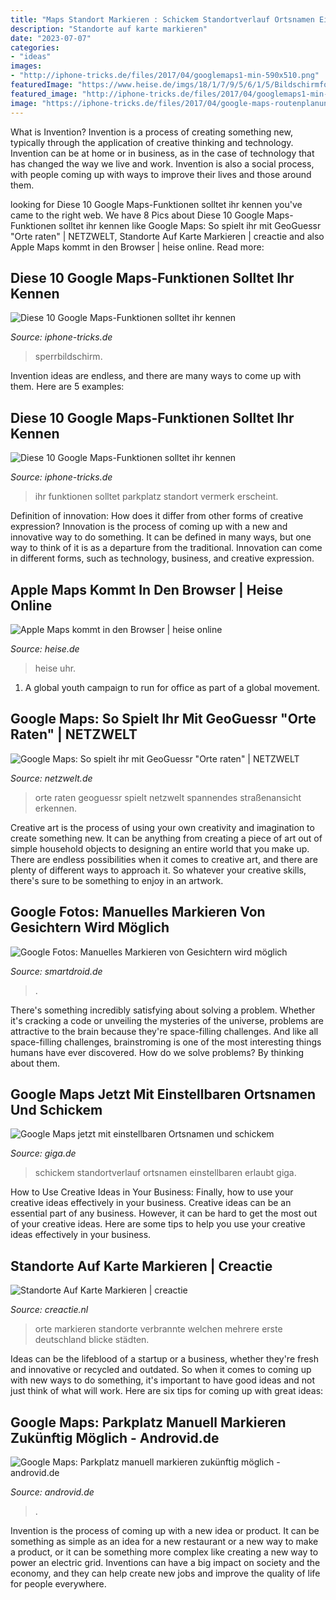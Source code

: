 ```yaml
---
title: "Maps Standort Markieren : Schickem Standortverlauf Ortsnamen Einstellbaren Erlaubt Giga"
description: "Standorte auf karte markieren"
date: "2023-07-07"
categories:
- "ideas"
images:
- "http://iphone-tricks.de/files/2017/04/googlemaps1-min-590x510.png"
featuredImage: "https://www.heise.de/imgs/18/1/7/9/5/6/1/5/Bildschirmfoto_2016-04-19_um_17-367ad2fc6357ece0.png"
featured_image: "http://iphone-tricks.de/files/2017/04/googlemaps1-min-590x510.png"
image: "https://iphone-tricks.de/files/2017/04/google-maps-routenplanung-im-sperrbildschirm-nutzen1.jpeg"
---
```



What is Invention?
Invention is a process of creating something new, typically through the application of creative thinking and technology. Invention can be at home or in business, as in the case of technology that has changed the way we live and work. Invention is also a social process, with people coming up with ways to improve their lives and those around them.

	

		
looking for Diese 10 Google Maps-Funktionen solltet ihr kennen you've came to the right web. We have 8 Pics about Diese 10 Google Maps-Funktionen solltet ihr kennen like Google Maps: So spielt ihr mit GeoGuessr &quot;Orte raten&quot; | NETZWELT, Standorte Auf Karte Markieren | creactie and also Apple Maps kommt in den Browser | heise online. Read more:
		
    
## Diese 10 Google Maps-Funktionen Solltet Ihr Kennen

<img loading=lazy src="https://iphone-tricks.de/files/2017/04/google-maps-routenplanung-im-sperrbildschirm-nutzen1.jpeg" onerror="this.onerror=null;this.src='https://tse3.mm.bing.net/th?id=OIP.jjplIaL3ySFmqP4IuKIaxwHaNK&amp;pid=15.1';" alt="Diese 10 Google Maps-Funktionen solltet ihr kennen">

_Source: iphone-tricks.de_

>sperrbildschirm. 

	

Invention ideas are endless, and there are many ways to come up with them. Here are 5 examples:

    
## Diese 10 Google Maps-Funktionen Solltet Ihr Kennen

<img loading=lazy src="http://iphone-tricks.de/files/2017/04/googlemaps1-min-590x510.png" onerror="this.onerror=null;this.src='https://tse1.mm.bing.net/th?id=OIP.9KLl39yAJdAt_lFozkPVyQHaGZ&amp;pid=15.1';" alt="Diese 10 Google Maps-Funktionen solltet ihr kennen">

_Source: iphone-tricks.de_

>ihr funktionen solltet parkplatz standort vermerk erscheint. 

	

Definition of innovation: How does it differ from other forms of creative expression?
Innovation is the process of coming up with a new and innovative way to do something. It can be defined in many ways, but one way to think of it is as a departure from the traditional. Innovation can come in different forms, such as technology, business, and creative expression.

    
## Apple Maps Kommt In Den Browser | Heise Online

<img loading=lazy src="https://www.heise.de/imgs/18/1/7/9/5/6/1/5/Bildschirmfoto_2016-04-19_um_17-367ad2fc6357ece0.png" onerror="this.onerror=null;this.src='https://tse4.mm.bing.net/th?id=OIP.NnrS_GNX7OAFyn6eLbVEFAHaEy&amp;pid=15.1';" alt="Apple Maps kommt in den Browser | heise online">

_Source: heise.de_

>heise uhr. 

	

1. A global youth campaign to run for office as part of a global movement. 

    
## Google Maps: So Spielt Ihr Mit GeoGuessr &quot;Orte Raten&quot; | NETZWELT

<img loading=lazy src="https://img.netzwelt.de/dw1600_dh900_sw1104_sh621_sx0_sy253_sr16x9_nu0/picture/original/2020/12/featured-google-maps-so-spielt-geoguessr-294827.jpg" onerror="this.onerror=null;this.src='https://tse2.mm.bing.net/th?id=OIP.j9uxQ2m_Dqxjo0a_Jy0TRgHaEK&amp;pid=15.1';" alt="Google Maps: So spielt ihr mit GeoGuessr &quot;Orte raten&quot; | NETZWELT">

_Source: netzwelt.de_

>orte raten geoguessr spielt netzwelt spannendes straßenansicht erkennen. 

	

Creative art is the process of using your own creativity and imagination to create something new. It can be anything from creating a piece of art out of simple household objects to designing an entire world that you make up. There are endless possibilities when it comes to creative art, and there are plenty of different ways to approach it. So whatever your creative skills, there's sure to be something to enjoy in an artwork.

    
## Google Fotos: Manuelles Markieren Von Gesichtern Wird Möglich

<img loading=lazy src="https://i0.wp.com/www.smartdroid.de/wp-content/uploads/2019/11/google-fotos-manuelles-taggen.jpg?ssl=1" onerror="this.onerror=null;this.src='https://tse4.mm.bing.net/th?id=OIP.4EF3mNqCzWlBExxpPnpsKAHaHa&amp;pid=15.1';" alt="Google Fotos: Manuelles Markieren von Gesichtern wird möglich">

_Source: smartdroid.de_

>. 

	

There's something incredibly satisfying about solving a problem. Whether it's cracking a code or unveiling the mysteries of the universe, problems are attractive to the brain because they're space-filling challenges. And like all space-filling challenges, brainstroming is one of the most interesting things humans have ever discovered. How do we solve problems? By thinking about them.

    
## Google Maps Jetzt Mit Einstellbaren Ortsnamen Und Schickem

<img loading=lazy src="http://static.giga.de/wp-content/gallery/google-maps-meine-zeitleiste/google-maps-9.12.0-zeitleiste-8_0.png" onerror="this.onerror=null;this.src='https://tse1.mm.bing.net/th?id=OIP.KTi9HfGiB6dftwospbbcMwHaNK&amp;pid=15.1';" alt="Google Maps jetzt mit einstellbaren Ortsnamen und schickem">

_Source: giga.de_

>schickem standortverlauf ortsnamen einstellbaren erlaubt giga. 

	

How to Use Creative Ideas in Your Business: Finally, how to use your creative ideas effectively in your business.
Creative ideas can be an essential part of any business. However, it can be hard to get the most out of your creative ideas. Here are some tips to help you use your creative ideas effectively in your business.

    
## Standorte Auf Karte Markieren | Creactie

<img loading=lazy src="http://blog.verbrannte-orte.de/files/2013/06/1seite.png" onerror="this.onerror=null;this.src='https://tse4.mm.bing.net/th?id=OIP.S2EGXFzaNtSY40WmUtbFJQHaDv&amp;pid=15.1';" alt="Standorte Auf Karte Markieren | creactie">

_Source: creactie.nl_

>orte markieren standorte verbrannte welchen mehrere erste deutschland blicke städten. 

	

Ideas can be the lifeblood of a startup or a business, whether they're fresh and innovative or recycled and outdated. So when it comes to coming up with new ways to do something, it's important to have good ideas and not just think of what will work. Here are six tips for coming up with great ideas:

    
## Google Maps: Parkplatz Manuell Markieren Zukünftig Möglich - Androvid.de

<img loading=lazy src="https://androvid.de/images/news/google-maps-app-beta-9-49-android.jpg" onerror="this.onerror=null;this.src='https://tse3.mm.bing.net/th?id=OIP.9jYcwxxkSAN1xmOIgInTxwHaD8&amp;pid=15.1';" alt="Google Maps: Parkplatz manuell markieren zukünftig möglich - androvid.de">

_Source: androvid.de_

>. 

	

Invention is the process of coming up with a new idea or product. It can be something as simple as an idea for a new restaurant or a new way to make a product, or it can be something more complex like creating a new way to power an electric grid. Inventions can have a big impact on society and the economy, and they can help create new jobs and improve the quality of life for people everywhere.

